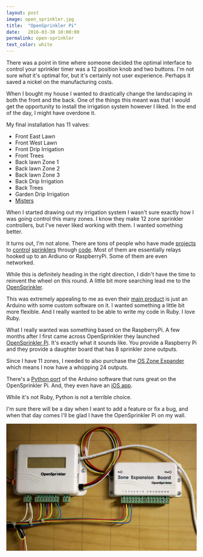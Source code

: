 ```yaml
---
layout: post
image: open_sprinkler.jpg
title:  "OpenSprinkler Pi"
date:   2016-03-30 10:00:00
permalink: open-sprinkler
text_color: white
---
```


There was a point in time where someone decided the optimal interface to control your sprinkler timer was a 12 position knob and two buttons. I'm not sure _what_ it's optimal for, but it's certainly not user experience. Perhaps it saved a nickel on the manufacturing costs.

When I bought my house I wanted to drastically change the landscaping in both the front and the back. One of the things this meant was that I would get the opportunity to install the irrigation system however I liked. In the end of the day, I might have overdone it.

My final installation has 11 valves:

* Front East Lawn
* Front West Lawn
* Front Drip Irrigation
* Front Trees
* Back lawn Zone 1
* Back lawn Zone 2
* Back lawn Zone 3
* Back Drip Irrigation
* Back Trees
* Garden Drip Irrigation
* [Misters](/surviving-the-heat)

When I started drawing out my irrigation system I wasn't sure exactly how I was going control this many zones. I know they make 12 zone sprinkler controllers, but I've never liked working with them. I wanted something better.

It turns out, I'm not alone. There are tons of people who have made [projects](http://www.instructables.com/id/Arduino-Sprinkler-System-Web-control/_) to [control](http://www.instructables.com/id/Arduino-sprinkler-valves-wifi/) [sprinklers](http://www.instructables.com/id/Arduino-Automatic-Watering-System-For-Plants/) through [code](http://www.instructables.com/id/How-to-make-a-Linux-powered-garden-sprinkler-syste/). Most of them are essentially relays hooked up to an Ardiuno or RaspberryPi. Some of them are even networked.

While this is definitely heading in the right direction, I didn't have the time to reinvent the wheel on this round. A little bit more searching lead me to the [OpenSprinkler](http://www.opensprinkler.com).

This was extremely appealing to me as even their [main product](https://opensprinkler.com/product/opensprinkler/) is just an Arduino with some custom software on it. I wanted something a little bit more flexible. And I really wanted to be able to write my code in Ruby. I love Ruby.

What I really wanted was something based on the RaspberryPi. A few months after I first came across OpenSprinkler they launched [OpenSprinkler Pi](https://opensprinkler.com/product/opensprinkler-pi/). It's exactly what it sounds like.  You provide a Raspberry Pi and they provide a daughter board that has 8 sprinkler zone outputs.

Since I have 11 zones, I needed to also purchase the [OS Zone Expander](https://opensprinkler.com/product/zone-expander/) which means I now have a whopping 24 outputs.

There's a [Python port](https://github.com/Dan-in-CA/OSPi) of the Arduino software that runs great on the OpenSprinkler Pi. And, they even have an [iOS app](https://itunes.apple.com/us/app/opensprinkler/id830988967?mt=8).

While it's not Ruby, Python is not a terrible choice.

I'm sure there will be a day when I want to add a feature or fix a bug, and when that day comes I'll be glad I have the OpenSprinkler Pi on my wall.

<div class="row">
  <img src="/images/posts/open_sprinkler_install.jpg">
</div>